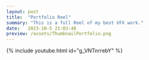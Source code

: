 ```yaml
---
layout: post
title:  "Portfolio Reel"
summary: "This is a full Reel of my best VFX work."
date:   2023-10-5 21:03:48
preview: /assets/ThumbnailPortfolio.png
---
```


{% include youtube.html id="g_VNTnrrebY" %}

